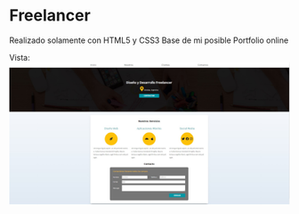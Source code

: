 # Freelancer
Realizado solamente con HTML5 y CSS3
Base de mi posible Portfolio online


Vista:
![Vista](https://github.com/FerAgustinAvila/Freelancer/blob/master/vista.jpg)
